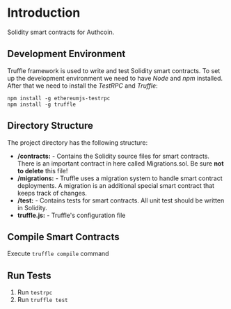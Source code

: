# Introduction #

Solidity smart contracts for Authcoin.

## Development Environment ##

Truffle framework is used to write and test Solidity smart contracts. To set up the development environment we need to have _Node_ and _npm_ installed. After that we need to install the _TestRPC_ and _Truffle_:

```
npm install -g ethereumjs-testrpc
npm install -g truffle
```

## Directory Structure ##

The project directory has the following structure:

* **/contracts:** - Contains the Solidity source files for smart contracts. There is an important contract in here called Migrations.sol. Be sure **not to delete** this file!
* **/migrations:** - Truffle uses a migration system to handle smart contract deployments. A migration is an additional special smart contract that keeps track of changes.
* **/test:** - Contains tests for smart contracts. All unit test should be written in Solidity.
* **truffle.js:** - Truffle's configuration file

## Compile Smart Contracts ##

Execute `truffle compile` command

## Run Tests ##

1. Run `testrpc`
2. Run `truffle test`

